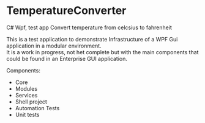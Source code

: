 # TemperatureConverter
C# Wpf, test app Convert temperature from celcsius to fahrenheit

This is a test application to demonstrate Infrastructure of a WPF Gui application in a modular environment.  
It is a work in progress, not het complete but with the main components that could be found in an Enterprise GUI application.

Components:
  - Core
  - Modules
  - Services
  - Shell project
  - Automation Tests
  - Unit tests
